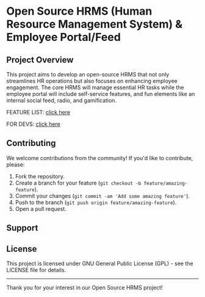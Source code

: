 # Open Source HRMS (Human Resource Management System) & Employee Portal/Feed

## Project Overview

This project aims to develop an open-source HRMS that not only streamlines HR operations but also focuses on enhancing employee engagement. The core HRMS will manage essential HR tasks while the employee portal will include self-service features, and fun elements like an internal social feed, radio, and gamification.

FEATURE LIST: [click here](./docs/features.md)

FOR DEVS: [click here](./docs/dev.md)

## Contributing

We welcome contributions from the community! If you'd like to contribute, please:

1. Fork the repository.
2. Create a branch for your feature (`git checkout -b feature/amazing-feature`).
3. Commit your changes (`git commit -am 'Add some amazing feature'`).
4. Push to the branch (`git push origin feature/amazing-feature`).
5. Open a pull request.

## Support

## License

This project is licensed under GNU General Public License (GPL) - see the LICENSE file for details.

---

Thank you for your interest in our Open Source HRMS project!
